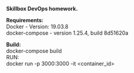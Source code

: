 **Skillbox DevOps homework.**

**Requirements:**  
Docker - Version:           19.03.8  
docker-compose - version 1.25.4, build 8d51620a


**Build:**  
docker-compose build  
RUN:  
docker run -p 3000:3000 -it <container_id>  
